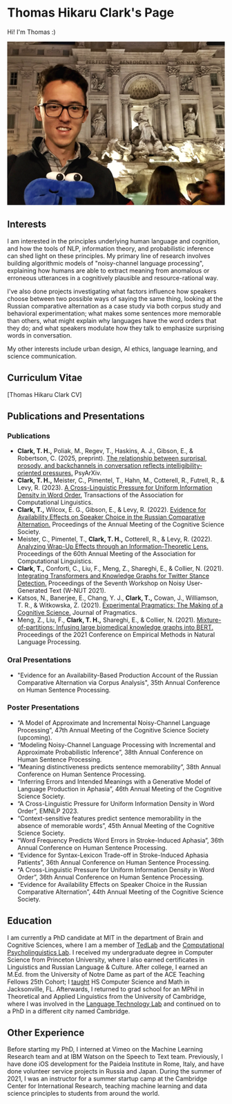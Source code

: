 # Thomas Hikaru Clark's Page

Hi! I'm Thomas :) 

![](pirome.jpeg)

## Interests
I am interested in the principles underlying human language and cognition, and how the tools of NLP, information theory, and probabilistic inference can shed light on these principles. My primary line of research involves building algorithmic models of "noisy-channel language processing", explaining how humans are able to extract meaning from anomalous or erroneous utterances in a cognitively plausible and resource-rational way. 

I've also done projects investigating what factors influence how speakers choose between two possible ways of saying the same thing, looking at the Russian comparative alternation as a case study via both corpus study and behavioral experimentation; what makes some sentences more memorable than others, what might explain why languages have the word orders that they do; and what speakers modulate how they talk to emphasize surprising words in conversation.  

My other interests include urban design, AI ethics, language learning, and science communication. 

## Curriculum Vitae

[Thomas Hikaru Clark CV]

## Publications and Presentations

### Publications

- **Clark, T. H.,** Poliak, M., Regev, T., Haskins, A. J., Gibson, E., & Robertson, C. (2025, preprint). [The relationship between surprisal, prosody, and backchannels in conversation reflects intelligibility-oriented pressures.](https://doi.org/10.31234/osf.io/uydmx_v1) PsyArXiv. 
- **Clark, T. H.,** Meister, C., Pimentel, T., Hahn, M., Cotterell, R., Futrell, R., & Levy, R. (2023). [A Cross-Linguistic Pressure for Uniform Information Density in Word Order.](https://doi.org/10.1162/tacl_a_00589) Transactions of the Association for Computational Linguistics.
- **Clark, T.,** Wilcox, E. G., Gibson, E., & Levy, R. (2022). [Evidence for Availability Effects on Speaker Choice in the Russian Comparative Alternation.](https://escholarship.org/uc/item/1q19f8vt) Proceedings of the Annual Meeting of the Cognitive Science Society.
- Meister, C., Pimentel, T., **Clark, T. H.,** Cotterell, R., & Levy, R. (2022). [Analyzing Wrap-Up Effects through an Information-Theoretic Lens.](https://aclanthology.org/2022.acl-short.3.pdf) Proceedings of the 60th Annual Meeting of the Association for Computational Linguistics. 
- **Clark, T.,** Conforti, C., Liu, F., Meng, Z., Shareghi, E., & Collier, N. (2021). [Integrating Transformers and Knowledge Graphs for Twitter Stance Detection.](https://aclanthology.org/2021.wnut-1.34/) Proceedings of the Seventh Workshop on Noisy User-Generated Text (W-NUT 2021).
- Katsos, N., Banerjee, E., Chang, Y. J., **Clark, T.,** Cowan, J., Williamson, T. R., & Witkowska, Z. (2021). [Experimental Pragmatics: The Making of a Cognitive Science.](https://doi.org/10.1016/j.pragma.2021.09.006.) Journal of Pragmatics. 
- Meng, Z., Liu, F., **Clark, T. H.,** Shareghi, E., & Collier, N. (2021). [Mixture-of-partitions: Infusing large biomedical knowledge graphs into BERT.](https://aclanthology.org/2021.emnlp-main.383.pdf) Proceedings of the 2021 Conference on Empirical Methods in Natural Language Processing. 

### Oral Presentations

- "Evidence for an Availability-Based Production Account of the Russian Comparative Alternation via Corpus Analysis", 35th Annual Conference on Human Sentence Processing. 

### Poster Presentations

- “A Model of Approximate and Incremental Noisy-Channel Language Processing”, 47th Annual Meeting of the Cognitive Science Society (upcoming).
- “Modeling Noisy-Channel Language Processing with Incremental and Approximate Probabilistic Inference”, 38th Annual Conference on Human Sentence Processing. 
- “Meaning distinctiveness predicts sentence memorability”, 38th Annual Conference on Human Sentence Processing.
- “Inferring Errors and Intended Meanings with a Generative Model of Language Production in Aphasia”, 46th Annual Meeting of the Cognitive Science Society.
- “A Cross-Linguistic Pressure for Uniform Information Density in Word Order”, EMNLP 2023. 
- “Context-sensitive features predict sentence memorability in the absence of memorable words”, 45th Annual Meeting of the Cognitive Science Society. 
- “Word Frequency Predicts Word Errors in Stroke-Induced Aphasia”, 36th Annual Conference on Human Sentence Processing.
- “Evidence for Syntax-Lexicon Trade-off in Stroke-Induced Aphasia Patients”, 36th Annual Conference on Human Sentence Processing.
- “A Cross-Linguistic Pressure for Uniform Information Density in Word Order”, 36th Annual Conference on Human Sentence Processing.
- “Evidence for Availability Effects on Speaker Choice in the Russian Comparative Alternation”, 44th Annual Meeting of the Cognitive Science Society.

## Education
I am currently a PhD candidate at MIT in the department of Brain and Cognitive Sciences, where I am a member of [TedLab](http://tedlab.mit.edu/) and the [Computational Psycholinguistics Lab](http://cpl.mit.edu/). I received my undergraduate degree in Computer Science from Princeton University, where I also earned certificates in Linguistics and Russian Language & Culture. After college, I earned an M.Ed. from the University of Notre Dame as part of the ACE Teaching Fellows 25th Cohort; I [taught](https://ace.nd.edu/news/getting-things-done-escape-room-style) HS Computer Science and Math in Jacksonville, FL. Afterwards, I returned to grad school for an MPhil in Theoretical and Applied Linguistics from the University of Cambridge, where I was involved in the [Language Technology Lab](http://ltl.mml.cam.ac.uk/) and continued on to a PhD in a different city named Cambridge. 

## Other Experience
Before starting my PhD, I interned at Vimeo on the Machine Learning Research team and at IBM Watson on the Speech to Text team. Previously, I have done iOS development for the Paideia Institute in Rome, Italy, and have done volunteer service projects in Russia and Japan. During the summer of 2021, I was an instructor for a summer startup camp at the Cambridge Center for International Research, teaching machine learning and data science principles to students from around the world. 



